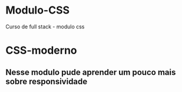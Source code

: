 # Modulo-CSS
Curso de full stack - modulo css 
<h1>CSS-moderno</h1>
<body>
  <h2>Nesse modulo pude aprender um pouco mais sobre responsividade</h2>
 

